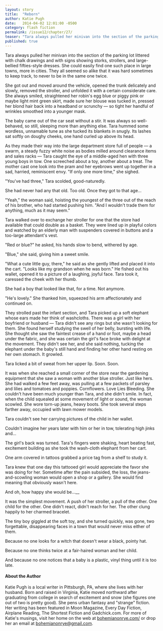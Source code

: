 ```yaml
---
layout: story
title:  "Reborn"
author: Katie Pugh
date:   2014-04-02 12:01:00 -0500
category: flash fiction
permalink: /issue12/chapter/27/
teaser: "Tara always pulled her minivan into the section of the parking lot littered with chalk drawings."
published: true
---
```


Tara always pulled her minivan into the section of the parking lot littered with chalk drawings and with signs showing storks, strollers, and large-bellied fifties-style dresses. She could easily find one such place in large towns, more in cities. They all seemed so alike that it was hard sometimes to keep track, to never to be in the same one twice.

She got out and moved around the vehicle, opened the trunk delicately and slowly, removed the stroller, and unfolded it with a certain considerate care. She always smiled, straightened her robin's egg blue or piggy pink or maybe light mint green skirt, made sure her blouse was tucked in, pressed her blond hair back into a headband or scrunchy — so tight her handful of wrinkles smoothed into a younger mask.

The baby came out of the car seat without a stir. It was always so well-behaved, so still, sleeping more than anything else. Tara hummed some wordless, unnamable tune as she tucked its blankets in snugly. Its lashes sat softly on doughy cheeks, one hand curled up above its head.

As they made their way into the large department store full of people — a swarm, a steady fuzzy white noise as bodies milled around clearance items and sales racks — Tara caught the eye of a middle-aged hen with three young boys in tow. One screeched about a toy, another about a treat. The mother cast one look into the pram and her eyebrows went up together in a sad, harried, reminiscent envy. "If only one more time," she sighed.

"You've had three," Tara scolded, good-naturedly.

She had never had any that old. Too old. Once they got to that age…

"Yeah," the woman said, hoisting the youngest of the three out of the reach of his brother, who had started pushing him. "And I wouldn't trade them for anything, much as it may seem."

Tara walked over to exchange her stroller for one that the store had available that could double as a basket. They were lined up in playful colors and watched by an elderly man with suspenders covered in buttons and a too-large attendant's vest.

"Red or blue?" he asked, his hands slow to bend, withered by age.

"Blue," she said, giving him a sweet smile.

"What a cute little guy, there," he said as she gently lifted and placed it into the cart. "Looks like my grandson when he was born." He fished out his wallet, opened it to a picture of a laughing, joyful face. Tara took it, caressed the cheek with her thumb.

She had a boy that looked like that, for a time. Not anymore.

"He's lovely." She thanked him, squeezed his arm affectionately and continued on.

They strolled past the infant section, and Tara picked up a soft elephant whose ears made her think of washcloths. There was a girl with her boyfriend or husband — Tara didn't see any rings but she wasn't looking for them. She found herself studying the swell of her belly, bursting with life. She thought she saw the faintest crease of a hand or foot, maybe a head under the fabric, and she was certain the girl's face broke with delight at the movement. They didn't see her, and she said nothing, tucking the elephant under the baby's still hand and finding her other hand resting on her own stomach. It growled.

Tara licked a bit of sweat from her upper lip. Soon. Soon.

It was when she reached a small corner of the store near the gardening equipment that she saw a woman with another blue stroller. Just like hers. She had walked a few feet away, was pulling at a few packets of parsley and lilies and tomatoes and poppies. Cornflowers. Love Lies Bleeding. She couldn't have been much younger than Tara, and she didn't smile. In fact, when the child squealed at some movement of light or sound, the woman scowled. She wore torn-up jeans, heavy boots. She took several steps farther away, occupied with lawn mower models.

Tara couldn't see her carrying pictures of the child in her wallet.

Couldn't imagine her years later with him or her in tow, tolerating high jinks and…

The girl's back was turned. Tara's fingers were shaking, heart beating fast, excitement building as she took the wash-cloth elephant from her cart.

One arm covered in tattoos grabbed a price tag from a shelf to study it.

Tara knew that one day this tattooed girl would appreciate the favor she was doing for her. Sometime after the pain subsided, the loss, the jeans-and-scowling woman would open a shop or a gallery. She would find meaning that obviously wasn't here.

And oh, how happy she would be…__

It was the simplest movement. A push of her stroller, a pull of the other. One child for the other. One didn't react, didn't reach for her. The other clung happily to her charmed bracelet.

The tiny boy giggled at the soft toy, and she turned quickly, was gone, two forgettable, disappearing faces in a town that would never miss either of them.

Because no one looks for a witch that doesn't wear a black, pointy hat.

Because no one thinks twice at a fair-haired woman and her child.

And because no one notices that a baby is a plastic, vinyl thing until it is too late.

#### About the Author

Katie Pugh is a local writer in Pittsburgh, PA, where she lives with her husband. Born and raised in Virginia, Katie moved northward after graduating from college in search of excitement and snow (she figures one out of two is pretty good). She pens urban fantasy and "strange" fiction. Her writing has been featured in Moon Magazine, Every Day Fiction, Airplane Reading, The Shortest Fiction and Gadchick.com.  For more of Katie's musings, visit her home on the web at [bohemianonrye.com/](http://bohemianonrye.com/) or drop her an email at bohemianonrye@gmail.com.
